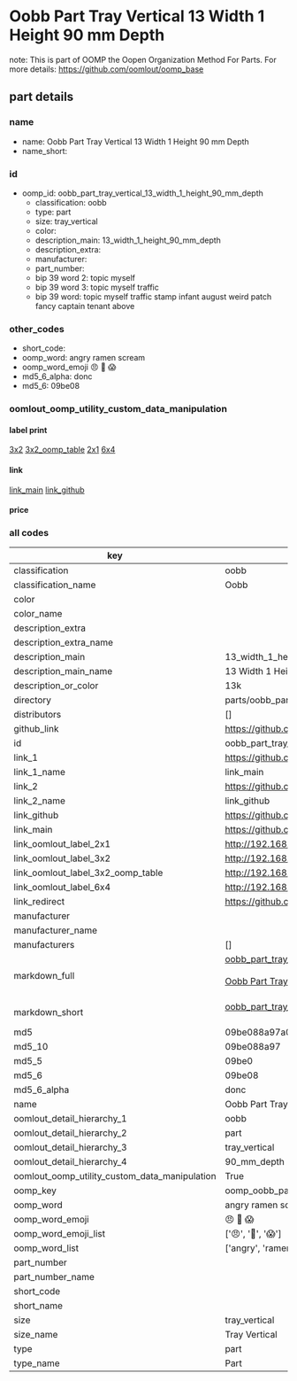 # Oobb Part Tray Vertical 13 Width 1 Height 90 mm Depth  

note: This is part of OOMP the Oopen Organization Method For Parts. For more details: https://github.com/oomlout/oomp_base

##  part details
  







### name
* name: Oobb Part Tray Vertical 13 Width 1 Height 90 mm Depth
* name_short: 
### id
* oomp_id: oobb_part_tray_vertical_13_width_1_height_90_mm_depth
  * classification: oobb
  * type: part
  * size: tray_vertical
  * color: 
  * description_main: 13_width_1_height_90_mm_depth
  * description_extra: 
  * manufacturer: 
  * part_number: 
  * bip 39 word 2: topic myself
  * bip 39 word 3: topic myself traffic
  * bip 39 word: topic myself traffic stamp infant august weird patch fancy captain tenant above

### other_codes
* short_code: 
* oomp_word: angry ramen scream
* oomp_word_emoji :angry: :ramen: :scream:
* md5_6_alpha: donc
* md5_6: 09be08






### oomlout_oomp_utility_custom_data_manipulation
#### label print
[3x2](http://192.168.1.245:1112/?label=oomp%20donc)
[3x2_oomp_table](http://192.168.1.108:1112/?label=oomp%20donc)
[2x1](http://192.168.1.242:1112/?label=oomp%20donc)
[6x4](http://192.168.1.55:1112/?label=oomp%20donc)    

#### link

[link_main](https://github.com/oomlout/oomlout_oomp_version_1_messy/tree/main/parts/oobb_part_tray_vertical_13_width_1_height_90_mm_depth) [link_github](https://github.com/oomlout/oomlout_oomp_version_1_messy/tree/main/parts/oobb_part_tray_vertical_13_width_1_height_90_mm_depth)                             

#### price







### all codes 
| key | value |  
| --- | --- |  
| classification | oobb |  
| classification_name | Oobb |  
| color |  |  
| color_name |  |  
| description_extra |  |  
| description_extra_name |  |  
| description_main | 13_width_1_height_90_mm_depth |  
| description_main_name | 13 Width 1 Height 90 mm Depth |  
| description_or_color | 13k |  
| directory | parts/oobb_part_tray_vertical_13_width_1_height_90_mm_depth |  
| distributors | [] |  
| github_link | https://github.com/oomlout/oomlout_oomp_part_src/tree/main/parts/oobb_part_tray_vertical_13_width_1_height_90_mm_depth |  
| id | oobb_part_tray_vertical_13_width_1_height_90_mm_depth |  
| link_1 | https://github.com/oomlout/oomlout_oomp_version_1_messy/tree/main/parts/oobb_part_tray_vertical_13_width_1_height_90_mm_depth |  
| link_1_name | link_main |  
| link_2 | https://github.com/oomlout/oomlout_oomp_version_1_messy/tree/main/parts/oobb_part_tray_vertical_13_width_1_height_90_mm_depth |  
| link_2_name | link_github |  
| link_github | https://github.com/oomlout/oomlout_oomp_version_1_messy/tree/main/parts/oobb_part_tray_vertical_13_width_1_height_90_mm_depth |  
| link_main | https://github.com/oomlout/oomlout_oomp_version_1_messy/tree/main/parts/oobb_part_tray_vertical_13_width_1_height_90_mm_depth |  
| link_oomlout_label_2x1 | http://192.168.1.242:1112/?label=oomp%20donc |  
| link_oomlout_label_3x2 | http://192.168.1.245:1112/?label=oomp%20donc |  
| link_oomlout_label_3x2_oomp_table | http://192.168.1.108:1112/?label=oomp%20donc |  
| link_oomlout_label_6x4 | http://192.168.1.55:1112/?label=oomp%20donc |  
| link_redirect | https://github.com/oomlout/oomlout_oomp_version_1_messy/tree/main/parts/oobb_part_tray_vertical_13_width_1_height_90_mm_depth |  
| manufacturer |  |  
| manufacturer_name |  |  
| manufacturers | [] |  
| markdown_full | [oobb_part_tray_vertical_13_width_1_height_90_mm_depth](none)<br>[](none)<br>[Oobb Part Tray Vertical 13 Width 1 Height 90 Mm Depth](none)<br><br> |  
| markdown_short | [oobb_part_tray_vertical_13_width_1_height_90_mm_depth](none)<br><br> |  
| md5 | 09be088a97a0df243cb9ad47cda49728 |  
| md5_10 | 09be088a97 |  
| md5_5 | 09be0 |  
| md5_6 | 09be08 |  
| md5_6_alpha | donc |  
| name | Oobb Part Tray Vertical 13 Width 1 Height 90 mm Depth |  
| oomlout_detail_hierarchy_1 | oobb |  
| oomlout_detail_hierarchy_2 | part |  
| oomlout_detail_hierarchy_3 | tray_vertical |  
| oomlout_detail_hierarchy_4 | 90_mm_depth |  
| oomlout_oomp_utility_custom_data_manipulation | True |  
| oomp_key | oomp_oobb_part_tray_vertical_13_width_1_height_90_mm_depth |  
| oomp_word | angry ramen scream |  
| oomp_word_emoji | :angry: :ramen: :scream: |  
| oomp_word_emoji_list | [':angry:', ':ramen:', ':scream:'] |  
| oomp_word_list | ['angry', 'ramen', 'scream'] |  
| part_number |  |  
| part_number_name |  |  
| short_code |  |  
| short_name |  |  
| size | tray_vertical |  
| size_name | Tray Vertical |  
| type | part |  
| type_name | Part |  
